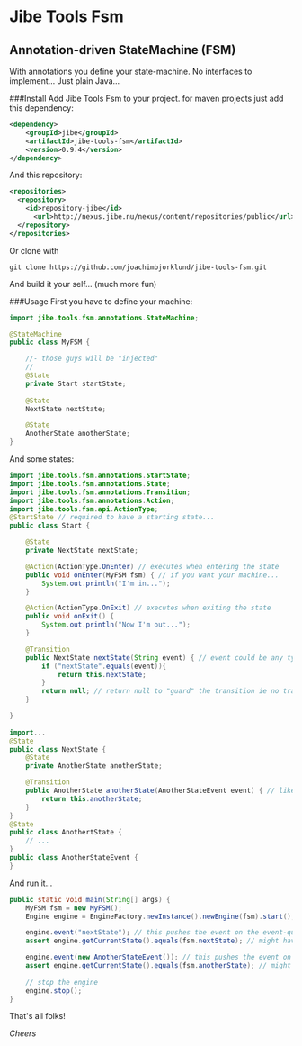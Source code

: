 # Jibe Tools Fsm

## Annotation-driven StateMachine (FSM)
With annotations you define your state-machine. No interfaces to implement... Just plain Java...

###Install
Add Jibe Tools Fsm to your project. for maven projects just add this dependency:
```xml
<dependency>
    <groupId>jibe</groupId>
    <artifactId>jibe-tools-fsm</artifactId>
    <version>0.9.4</version>
</dependency>
```
And this repository:
```xml
<repositories>
  <repository>
    <id>repository-jibe</id>
      <url>http://nexus.jibe.nu/nexus/content/repositories/public</url>
  </repository>
</repositories>
```
Or clone with
```
git clone https://github.com/joachimbjorklund/jibe-tools-fsm.git
```
And build it your self... (much more fun)

###Usage
First you have to define your machine:
```java
import jibe.tools.fsm.annotations.StateMachine;

@StateMachine
public class MyFSM {

    //- those guys will be "injected"
    //
    @State
    private Start startState;
    
    @State
    NextState nextState;

    @State
    AnotherState anotherState;
}
```
And some states:
```java
import jibe.tools.fsm.annotations.StartState;
import jibe.tools.fsm.annotations.State;
import jibe.tools.fsm.annotations.Transition;
import jibe.tools.fsm.annotations.Action;
import jibe.tools.fsm.api.ActionType;
@StartState // required to have a starting state...
public class Start {

    @State
    private NextState nextState;

    @Action(ActionType.OnEnter) // executes when entering the state
    public void onEnter(MyFSM fsm) { // if you want your machine...
        System.out.println("I'm in...");
    }

    @Action(ActionType.OnExit) // executes when exiting the state
    public void onExit() {
        System.out.println("Now I'm out...");
    }

    @Transition
    public NextState nextState(String event) { // event could be any type of object
        if ("nextState".equals(event)){
            return this.nextState;
        }
        return null; // return null to "guard" the transition ie no transition will take place
    }

}
    
import...
@State
public class NextState {
    @State
    private AnotherState anotherState;

    @Transition
    public AnotherState anotherState(AnotherStateEvent event) { // like this...
        return this.anotherState;
    }
}
@State
public class AnothertState {
    // ...
}
public class AnotherStateEvent {
}

```
And run it...

```java
public static void main(String[] args) {
    MyFSM fsm = new MyFSM();
    Engine engine = EngineFactory.newInstance().newEngine(fsm).start();

    engine.event("nextState"); // this pushes the event on the event-queue
    assert engine.getCurrentState().equals(fsm.nextState); // might have to wait for the transition to tke place depending

    engine.event(new AnotherStateEvent()); // this pushes the event on the event-queue
    assert engine.getCurrentState().equals(fsm.anotherState); // might have to wait for the transition to tke place depending
    
    // stop the engine
    engine.stop();
}
```

That's all folks!

_Cheers_